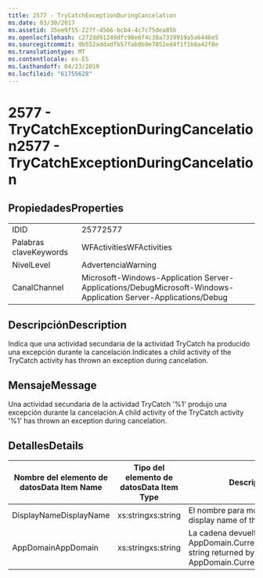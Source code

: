 ```yaml
---
title: 2577 - TryCatchExceptionDuringCancelation
ms.date: 03/30/2017
ms.assetid: 35ee9f55-227f-4566-bcb4-4c7c75dea85b
ms.openlocfilehash: c272dd91249dfc90e6f4c38a7339919a5a6446e5
ms.sourcegitcommit: 9b552addadfb57fab0b9e7852ed4f1f1b8a42f8e
ms.translationtype: MT
ms.contentlocale: es-ES
ms.lasthandoff: 04/23/2019
ms.locfileid: "61755628"
---
```

# <a name="2577---trycatchexceptionduringcancelation"></a><span data-ttu-id="7bb26-102">2577 - TryCatchExceptionDuringCancelation</span><span class="sxs-lookup"><span data-stu-id="7bb26-102">2577 - TryCatchExceptionDuringCancelation</span></span>
## <a name="properties"></a><span data-ttu-id="7bb26-103">Propiedades</span><span class="sxs-lookup"><span data-stu-id="7bb26-103">Properties</span></span>  
  
|||  
|-|-|  
|<span data-ttu-id="7bb26-104">ID</span><span class="sxs-lookup"><span data-stu-id="7bb26-104">ID</span></span>|<span data-ttu-id="7bb26-105">2577</span><span class="sxs-lookup"><span data-stu-id="7bb26-105">2577</span></span>|  
|<span data-ttu-id="7bb26-106">Palabras clave</span><span class="sxs-lookup"><span data-stu-id="7bb26-106">Keywords</span></span>|<span data-ttu-id="7bb26-107">WFActivities</span><span class="sxs-lookup"><span data-stu-id="7bb26-107">WFActivities</span></span>|  
|<span data-ttu-id="7bb26-108">Nivel</span><span class="sxs-lookup"><span data-stu-id="7bb26-108">Level</span></span>|<span data-ttu-id="7bb26-109">Advertencia</span><span class="sxs-lookup"><span data-stu-id="7bb26-109">Warning</span></span>|  
|<span data-ttu-id="7bb26-110">Canal</span><span class="sxs-lookup"><span data-stu-id="7bb26-110">Channel</span></span>|<span data-ttu-id="7bb26-111">Microsoft-Windows-Application Server-Applications/Debug</span><span class="sxs-lookup"><span data-stu-id="7bb26-111">Microsoft-Windows-Application Server-Applications/Debug</span></span>|  
  
## <a name="description"></a><span data-ttu-id="7bb26-112">Descripción</span><span class="sxs-lookup"><span data-stu-id="7bb26-112">Description</span></span>  
 <span data-ttu-id="7bb26-113">Indica que una actividad secundaria de la actividad TryCatch ha producido una excepción durante la cancelación.</span><span class="sxs-lookup"><span data-stu-id="7bb26-113">Indicates a child activity of the TryCatch activity has thrown an exception during cancelation.</span></span>  
  
## <a name="message"></a><span data-ttu-id="7bb26-114">Mensaje</span><span class="sxs-lookup"><span data-stu-id="7bb26-114">Message</span></span>  
 <span data-ttu-id="7bb26-115">Una actividad secundaria de la actividad TryCatch '%1' produjo una excepción durante la cancelación.</span><span class="sxs-lookup"><span data-stu-id="7bb26-115">A child activity of the TryCatch activity '%1' has thrown an exception during cancelation.</span></span>  
  
## <a name="details"></a><span data-ttu-id="7bb26-116">Detalles</span><span class="sxs-lookup"><span data-stu-id="7bb26-116">Details</span></span>  
  
|<span data-ttu-id="7bb26-117">Nombre del elemento de datos</span><span class="sxs-lookup"><span data-stu-id="7bb26-117">Data Item Name</span></span>|<span data-ttu-id="7bb26-118">Tipo del elemento de datos</span><span class="sxs-lookup"><span data-stu-id="7bb26-118">Data Item Type</span></span>|<span data-ttu-id="7bb26-119">Descripción</span><span class="sxs-lookup"><span data-stu-id="7bb26-119">Description</span></span>|  
|--------------------|--------------------|-----------------|  
|<span data-ttu-id="7bb26-120">DisplayName</span><span class="sxs-lookup"><span data-stu-id="7bb26-120">DisplayName</span></span>|<span data-ttu-id="7bb26-121">xs:string</span><span class="sxs-lookup"><span data-stu-id="7bb26-121">xs:string</span></span>|<span data-ttu-id="7bb26-122">El nombre para mostrar de la actividad.</span><span class="sxs-lookup"><span data-stu-id="7bb26-122">The display name of the activity.</span></span>|  
|<span data-ttu-id="7bb26-123">AppDomain</span><span class="sxs-lookup"><span data-stu-id="7bb26-123">AppDomain</span></span>|<span data-ttu-id="7bb26-124">xs:string</span><span class="sxs-lookup"><span data-stu-id="7bb26-124">xs:string</span></span>|<span data-ttu-id="7bb26-125">La cadena devuelta por AppDomain.CurrentDomain.FriendlyName.</span><span class="sxs-lookup"><span data-stu-id="7bb26-125">The string returned by AppDomain.CurrentDomain.FriendlyName.</span></span>|

